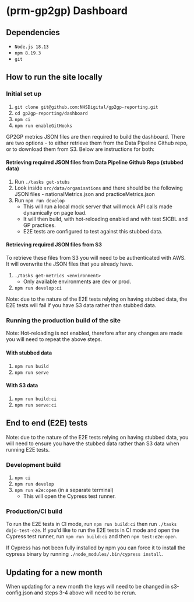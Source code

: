 # (prm-gp2gp) Dashboard

## Dependencies

- `Node.js 18.13`
- `npm 8.19.3`
- `git`

## How to run the site locally

### Initial set up

1. `git clone git@github.com:NHSDigital/gp2gp-reporting.git`
2. `cd gp2gp-reporting/dashboard`
3. `npm ci`
4. `npm run enableGitHooks`

GP2GP metrics JSON files are then required to build the dashboard. There are two options - to either retrieve them from the Data Pipeline Github repo, or to download them from S3. Below are instructions for both:

#### Retrieving required JSON files from Data Pipeline Github Repo (stubbed data)

1. Run `./tasks get-stubs`
2. Look inside `src/data/organisations` and there should be the following JSON files - nationalMetrics.json and practiceMetrics.json
3. Run `npm run develop`
   - This will run a local mock server that will mock API calls made dynamically on page load.
   - It will then build, with hot-reloading enabled and with test SICBL and GP practices.
   - E2E tests are configured to test against this stubbed data.

#### Retrieving required JSON files from S3

To retrieve these files from S3 you will need to be authenticated with AWS. It will overwrite the JSON files that you already have.

1. `./tasks get-metrics <environment>`
   - Only available environments are dev or prod.
2. `npm run develop:ci`

Note: due to the nature of the E2E tests relying on having stubbed data, the E2E tests will fail if you have S3 data rather than stubbed data.

### Running the production build of the site

Note: Hot-reloading is not enabled, therefore after any changes are made you will need to repeat the above steps.

#### With stubbed data

1. `npm run build`
2. `npm run serve`

#### With S3 data

1. `npm run build:ci`
2. `npm run serve:ci`

## End to end (E2E) tests

Note: due to the nature of the E2E tests relying on having stubbed data, you will need to ensure you have the stubbed data rather than S3 data when running E2E tests.

### Development build

1. `npm ci`
2. `npm run develop`
3. `npm run e2e:open` (in a separate terminal)
   - This will open the Cypress test runner.

### Production/CI build

To run the E2E tests in CI mode, run `npm run build:ci` then run `./tasks dojo-test-e2e`. If you'd like to run the E2E tests in CI mode and open the Cypress test runner, run `npm run build:ci` and then `npm test:e2e:open`.

If Cypress has not been fully installed by npm you can force it to install the cypress binary by running `./node_modules/.bin/cypress install`.

## Updating for a new month

When updating for a new month the keys will need to be changed in s3-config.json and steps 3-4 above will need to be rerun.
